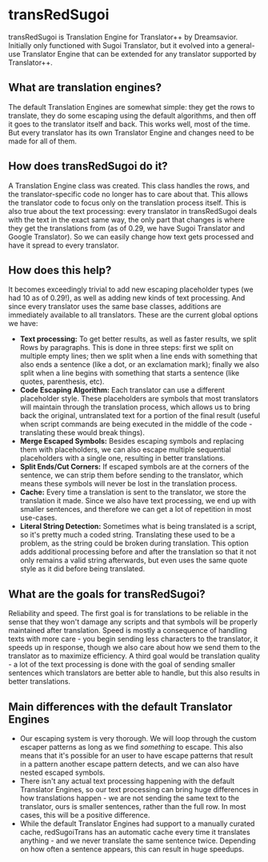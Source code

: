# transRedSugoi
transRedSugoi is Translation Engine for Translator++ by Dreamsavior. Initially only functioned with Sugoi Translator, but it evolved into a general-use Translator Engine that can be extended for any translator supported by Translator++.
## What are translation engines?
The default Translation Engines are somewhat simple: they get the rows to translate, they do some escaping using the default algorithms, and then off it goes to the translator itself and back. This works well, most of the time. But every translator has its own Translator Engine and changes need to be made for all of them.
## How does transRedSugoi do it?
A Translation Engine class was created. This class handles the rows, and the translator-specific code no longer has to care about that. This allows the translator code to focus only on the translation process itself. This is also true about the text processing: every translator in transRedSugoi deals with the text in the exact same way, the only part that changes is where they get the translations from (as of 0.29, we have Sugoi Translator and Google Translator). So we can easily change how text gets processed and have it spread to every translator.
## How does this help?
It becomes exceedingly trivial to add new escaping placeholder types (we had 10 as of 0.29!), as well as adding new kinds of text processing. And since every translator uses the same base classes, additions are immediately available to all translators. These are the current global options we have:
 - **Text processing:** To get better results, as well as faster results, we split Rows by paragraphs. This is done in three steps: first we split on multiple empty lines; then we split when a line ends with something that also ends a sentence (like a dot, or an exclamation mark); finally we also split when a line begins with something that starts a sentence (like quotes, parenthesis, etc).
 - **Code Escaping Algorithm:** Each translator can use a different placeholder style. These placeholders are symbols that most translators will maintain through the translation process, which allows us to bring back the original, untranslated text for a portion of the final result (useful when script commands are being executed in the middle of the code - translating these would break things).
 - **Merge Escaped Symbols:** Besides escaping symbols and replacing them with placeholders, we can also escape multiple sequential placeholders with a single one, resulting in better translations.
 - **Split Ends/Cut Corners:** If escaped symbols are at the corners of the sentence, we can strip them before sending to the translator, which means these symbols will never be lost in the translation process.
 - **Cache:** Every time a translation is sent to the translator, we store the translation it made. Since we also have text processing, we end up with smaller sentences, and therefore we can get a lot of repetition in most use-cases.
 - **Literal String Detection:** Sometimes what is being translated is a script, so it's pretty much a coded string. Translating these used to be a problem, as the string could be broken during translation. This option adds additional processing before and after the translation so that it not only remains a valid string afterwards, but even uses the same quote style as it did before being translated.
## What are the goals for transRedSugoi?
Reliability and speed. The first goal is for translations to be reliable in the sense that they won't damage any scripts and that symbols will be properly maintained after translation. Speed is mostly a consequence of handling texts with more care - you begin sending less characters to the translator, it speeds up in response, though we also care about how we send them to the translator as to maximize efficiency.
A third goal would be translation quality - a lot of the text processing is done with the goal of sending smaller sentences which translators are better able to handle, but this also results in better translations.
## Main differences with the default Translator Engines
- Our escaping system is very thorough. We will loop through the custom escaper patterns as long as we find *something* to escape. This also means that it's possible for an user to have escape patterns that result in a pattern another escape pattern detects, and we can also have nested escaped symbols.
- There isn't any actual text processing happening with the default Translator Engines, so our text processing can bring huge differences in how translations happen - we are not sending the same text to the translator, ours is smaller sentences, rather than the full row. In most cases, this will be a positive difference.
- While the default Translator Engines had support to a manually curated cache, redSugoiTrans has an automatic cache every time it translates anything - and we never translate the same sentence twice. Depending on how often a sentence appears, this can result in huge speedups.
